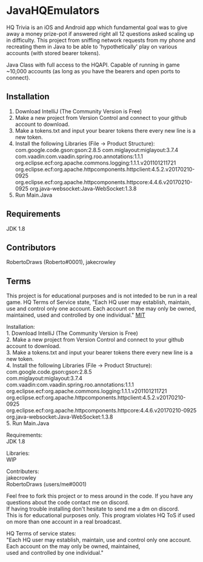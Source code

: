 # JavaHQEmulators

HQ Trivia is an iOS and Android app which fundamental goal was to give away a money prize-pot if answered right all 12 questions asked scaling up in difficulty. This project from sniffing network requests from my phone and recreating them in Java to be able to 'hypothetically' play on various accounts (with stored bearer tokens). 

Java Class with full access to the HQAPI. Capable of running in game ~10,000 accounts (as long as you have the bearers and open ports to connect).

## Installation

1. Download IntelliJ (The Community Version is Free)
2. Make a new project from Version Control and connect to your github account to download.
3. Make a tokens.txt and input your bearer tokens there every new line is a new token.
4. Install the following Libraries (File -> Product Structure):
com.google.code.gson:gson:2.8.5
com.miglayout:miglayout:3.7.4
com.vaadin:com.vaadin.spring.roo.annotations:1.1.1
org.eclipse.ecf:org.apache.commons.logging:1.1.1.v201101211721
org.eclipse.ecf:org.apache.httpcomponents.httpclient:4.5.2.v20170210-0925
org.eclipse.ecf:org.apache.httpcomponents.httpcore:4.4.6.v20170210-0925
org.java-websocket:Java-WebSocket:1.3.8
5. Run Main.Java

## Requirements
JDK 1.8

## Contributors
RobertoDraws (Roberto#0001), jakecrowley


## Terms
This project is for educational purposes and is not inteded to be run in a real game. HQ Terms of Service state, "Each HQ user may establish, maintain, use and control only one account.
Each account on the may only be owned, maintained,
used and controlled by one individual."
[MIT](https://choosealicense.com/licenses/mit/)




Installation: <br />1. Download IntelliJ (The Community Version is Free)<br />2. Make a new project from Version Control and connect to your github account to download.<br />3. Make a tokens.txt and input your bearer tokens there every new line is a new token.<br />4. Install the following Libraries (File -> Product Structure):<br />
  com.google.code.gson:gson:2.8.5<br />
  com.miglayout:miglayout:3.7.4<br />
  com.vaadin:com.vaadin.spring.roo.annotations:1.1.1<br />
  org.eclipse.ecf:org.apache.commons.logging:1.1.1.v201101211721<br />
  org.eclipse.ecf:org.apache.httpcomponents.httpclient:4.5.2.v20170210-0925<br />
  org.eclipse.ecf:org.apache.httpcomponents.httpcore:4.4.6.v20170210-0925<br />
  org.java-websocket:Java-WebSocket:1.3.8 <br />5. Run Main.Java

Requirements:<br />JDK 1.8

Libraries:<br />WIP

Contributers:<br />jakecrowley<br />RobertoDraws (users/me#0001)

Feel free to fork this project or to mess around in the code. If you have any questions about the code contact me on discord.<br />If having trouble installing don't hesitate to send me a dm on discord.<br />This is for educational purposes only. This program violates HQ ToS if used on more than one account in a real broadcast.


HQ Terms of service states: <br /> "Each HQ user may establish, maintain, use and control only one account. <br />Each account on the may only be owned, maintained, <br />used and controlled by one individual."
